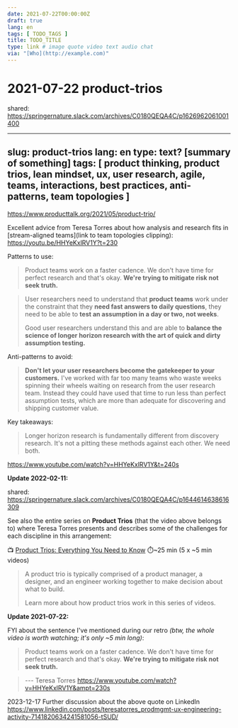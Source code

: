 ```yaml
---
date: 2021-07-22T00:00:00Z
draft: true
lang: en
tags: [ TODO_TAGS ]
title: TODO_TITLE
type: link # image quote video text audio chat
via: "[Who](http://example.com)"
---
```

# 2021-07-22 product-trios


shared: https://springernature.slack.com/archives/C0180QEQA4C/p1626962061001400


---
slug: product-trios
lang: en
type: text? [summary of something]
tags: [ product thinking, product trios, lean mindset, ux, user research, agile, teams, interactions, best practices, anti-patterns, team topologies ]
---


<https://www.producttalk.org/2021/05/product-trio/>



Excellent advice from Teresa Torres about how analysis and research fits in [stream-aligned teams](link to team topologies clipping):
https://youtu.be/HHYeKxlRV1Y?t=230


Patterns to use:


> Product teams work on a faster cadence. We don't have time for perfect research and that's okay. **We're trying to mitigate risk not seek truth.**


> User researchers need to understand that **product teams** work under the constraint that they **need fast answers to daily questions**, they need to be able to **test an assumption in a day or two, not weeks**.
>
> Good user researchers understand this and are able to **balance the science of longer horizon research with the art of quick and dirty assumption testing.**


Anti-patterns to avoid:


> **Don't let your user researchers become the gatekeeper to your customers.** I've worked with far too many teams who waste weeks spinning their wheels waiting on research from the user research team. Instead they could have used that time to run less than perfect assumption tests, which are more than adequate for discovering and shipping customer value.


Key takeaways:


> Longer horizon research is fundamentally different from discovery research. It's not a pitting these methods against each other. We need both.


<https://www.youtube.com/watch?v=HHYeKxlRV1Y&t=240s>



****Update 2022-02-11:****

shared: https://springernature.slack.com/archives/C0180QEQA4C/p1644614638616309



See also the entire series on **Product Trios** (that the video above belongs to) where Teresa Torres presents and describes some of the challenges for each discipline in this arrangement:


📺 [Product Trios: Everything You Need to Know](https://www.youtube.com/playlist?list=PLD4atqlPcvA5G7gqRiE1cYw1lDpcAyWTL) ⏱️~25 min (5 x ~5 min videos)


> A product trio is typically comprised of a product manager, a designer, and an engineer working together to make decision about what to build.
>
> Learn more about how product trios work in this series of videos.




****Update 2021-07-22:****


FYI about the sentence I've mentioned during our retro *(btw, the whole video is worth watching; it's only ~5 min long)*:


> Product teams work on a faster cadence. We don't have time for perfect research and that's okay. **We're trying to mitigate risk not seek truth.**

>
> --- Teresa Torres
https://www.youtube.com/watch?v=HHYeKxlRV1Y&ampt=230s



2023-12-17
Further discussion about the above quote on LinkedIn
https://www.linkedin.com/posts/teresatorres_prodmgmt-ux-engineering-activity-7141820634241581056-tSUD/



